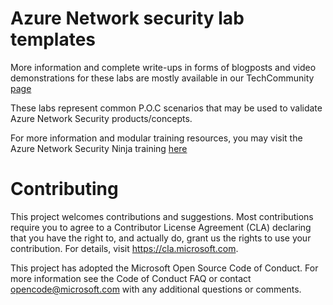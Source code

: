 # Azure Network security lab templates  

More information and complete write-ups in forms of blogposts and video demonstrations for these labs are mostly available in our TechCommunity [page](https://techcommunity.microsoft.com/t5/azure-network-security-blog/bg-p/AzureNetworkSecurityBlog) 

These labs represent common P.O.C scenarios that may be used to validate Azure Network Security products/concepts. 

For more information and modular training resources, you may visit the Azure Network Security Ninja training [here](https://techcommunity.microsoft.com/t5/azure-network-security-blog/azure-network-security-ninja-training/ba-p/2356101)  




# Contributing

This project welcomes contributions and suggestions.  Most contributions require you to agree to a
Contributor License Agreement (CLA) declaring that you have the right to, and actually do, grant us
the rights to use your contribution. For details, visit https://cla.microsoft.com.


This project has adopted the Microsoft Open Source Code of Conduct. For more information see the Code of Conduct FAQ or contact opencode@microsoft.com with any additional questions or comments.
